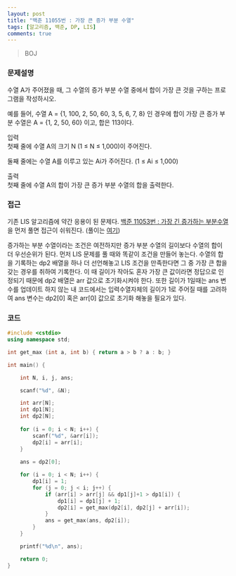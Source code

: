 ```yaml
---
layout: post
title: "백준 11055번 : 가장 큰 증가 부분 수열"
tags: [알고리즘, 백준, DP, LIS]
comments: true
---
```


> BOJ  

### 문제설명  
수열 A가 주어졌을 때, 그 수열의 증가 부분 수열 중에서 합이 가장 큰 것을 구하는 프로그램을 작성하시오.  

예를 들어, 수열 A = {1, 100, 2, 50, 60, 3, 5, 6, 7, 8} 인 경우에 합이 가장 큰 증가 부분 수열은 A = {1, 2, 50, 60} 이고, 합은 113이다.  

입력  
첫째 줄에 수열 A의 크기 N (1 ≤ N ≤ 1,000)이 주어진다.  

둘째 줄에는 수열 A를 이루고 있는 Ai가 주어진다. (1 ≤ Ai ≤ 1,000)  

출력  
첫째 줄에 수열 A의 합이 가장 큰 증가 부분 수열의 합을 출력한다.  

### 접근  
기존 LIS 알고리즘에 약간 응용이 된 문제다. [백준 11053번 : 가장 긴 증가하는 부분수열](https://www.acmicpc.net/problem/11053)을 먼저 풀면 접근이 쉬워진다. (풀이는 [여기](https://sihyungyou.github.io/baekjoon-11053/))  

증가하는 부분 수열이라는 조건은 여전하지만 증가 부분 수열의 길이보다 수열의 합이 더 우선순위가 된다. 먼저 LIS 문제를 풀 때와 똑같이 조건을 만들어 놓는다. 수열의 합을 기록하는 dp2 배열을 하나 더 선언해놓고 LIS 조건을 만족한다면 그 중 가장 큰 합을 갖는 경우를 취하여 기록한다. 이 때 길이가 작아도 혼자 가장 큰 값이라면 정답으로 인정되기 때문에 dp2 배열은 arr 값으로 초기화시켜야 한다. 또한 길이가 1일때는 ans 변수를 업데이트 하지 않는 내 코드에서는 입력수열자체의 길이가 1로 주어질 때를 고려하여 ans 변수는 dp2[0] 혹은 arr[0] 값으로 초기화 해놓을 필요가 있다.

### 코드  
~~~c++
#include <cstdio>
using namespace std;

int get_max (int a, int b) { return a > b ? a : b; }

int main() {

    int N, i, j, ans;

    scanf("%d", &N);

    int arr[N];
    int dp1[N];
    int dp2[N];
    
    for (i = 0; i < N; i++) {
        scanf("%d", &arr[i]);
        dp2[i] = arr[i];
    }
    
    ans = dp2[0];

    for (i = 0; i < N; i++) {
        dp1[i] = 1;
        for (j = 0; j < i; j++) {
            if (arr[i] > arr[j] && dp1[j]+1 > dp1[i]) {
                dp1[i] = dp1[j] + 1;
                dp2[i] = get_max(dp2[i], dp2[j] + arr[i]);
            }
            ans = get_max(ans, dp2[i]);
        }
    }

    printf("%d\n", ans);

    return 0;
}
~~~